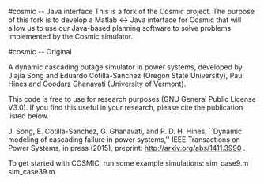 #cosmic -- Java interface
This is a fork of the Cosmic project. The purpose of this fork is to develop a Matlab <-> Java interface for Cosmic that will allow us to use our Java-based planning software to solve problems implemented by the Cosmic simulator.

#cosmic -- Original

A dynamic cascading outage simulator in power systems,
developed by Jiajia Song and Eduardo Cotilla-Sanchez (Oregon
State University), Paul Hines and Goodarz Ghanavati
(University of Vermont).

This code is free to use for research purposes (GNU General Public License V3.0). 
If you find this useful in your research, please cite the publication listed below.

J. Song, E. Cotilla-Sanchez, G. Ghanavati, and P. D. H. Hines, 
``Dynamic modeling of cascading failure in power systems,'' IEEE Transactions on Power 
Systems, in press (2015), preprint: http://arxiv.org/abs/1411.3990 .

To get started with COSMIC, run some example simulations: 
sim_case9.m
sim_case39.m
